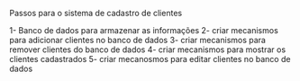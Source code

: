Passos para o sistema de cadastro de clientes

1- Banco de dados para armazenar as informações
2- criar mecanismos para adicionar clientes no banco de dados 
3- criar mecanismos para remover clientes do banco de dados
4- criar mecanismos para mostrar os clientes cadastrados 
5- criar mecanosmos para editar clientes no banco de dados
